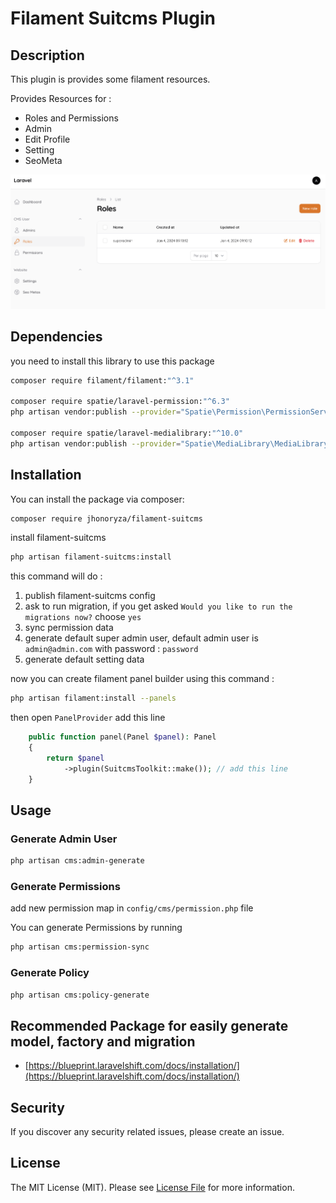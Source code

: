 # Filament Suitcms Plugin

## Description

This plugin is provides some filament resources.

Provides Resources for :

- Roles and Permissions
- Admin
- Edit Profile
- Setting
- SeoMeta

![screenshot](./public/sc.png)

## Dependencies

you need to install this library to use this package

```bash
composer require filament/filament:"^3.1"

composer require spatie/laravel-permission:"^6.3"
php artisan vendor:publish --provider="Spatie\Permission\PermissionServiceProvider"

composer require spatie/laravel-medialibrary:"^10.0"
php artisan vendor:publish --provider="Spatie\MediaLibrary\MediaLibraryServiceProvider"
```

## Installation

You can install the package via composer:

```bash
composer require jhonoryza/filament-suitcms
```

install filament-suitcms

```bash
php artisan filament-suitcms:install
```

this command will do :

1. publish filament-suitcms config
2. ask to run migration, if you get asked `Would you like to run the migrations now?` choose `yes`
3. sync permission data
4. generate default super admin user, default admin user is `admin@admin.com` with password : `password`
5. generate default setting data

now you can create filament panel builder using this command :

```bash
php artisan filament:install --panels
```

then open `PanelProvider` add this line

```php
    public function panel(Panel $panel): Panel
    {
        return $panel
            ->plugin(SuitcmsToolkit::make()); // add this line
    }
```

## Usage

### Generate Admin User

```bash
php artisan cms:admin-generate
```

### Generate Permissions

add new permission map in `config/cms/permission.php` file

You can generate Permissions by running

```bash
php artisan cms:permission-sync
```

### Generate Policy

```bash
php artisan cms:policy-generate
```

## Recommended Package for easily generate model, factory and migration

- [https://blueprint.laravelshift.com/docs/installation/](https://blueprint.laravelshift.com/docs/installation/)

## Security

If you discover any security related issues, please create an issue.

## License

The MIT License (MIT). Please see [License File](LICENSE.md) for more information.
